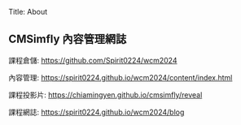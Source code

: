 Title: About

## CMSimfly 內容管理網誌

課程倉儲: <a href="https://github.com/Spirit0224/wcm2024">https://github.com/Spirit0224/wcm2024</a>

內容管理: <a href="https://spirit0224.github.io/wcm2024/content/index.html">https://spirit0224.github.io/wcm2024/content/index.html</a>

課程投影片: <a href="https://chiamingyen.github.io/cmsimfly/reveal">https://chiamingyen.github.io/cmsimfly/reveal</a>

課程網誌: <a href="https://spirit0224.github.io/wcm2024/blog">https://spirit0224.github.io/wcm2024/blog</a>









